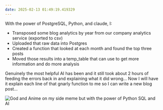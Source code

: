 ```yaml
---
date: 2025-02-13 01:49:19.419329
---
```


With the power of PostgreSQL, Python, and claude, I:

- Transposed some blog analytics by year from our company analytics service (exported to csv)
- Uploaded that raw data into Postgres
- Created a function that looked at each month and found the top three posts
- Moved those results into a temp_table that can use to get more information and do more analysis

Genuinely the most helpful AI has been and it still took about 2 hours of feeding the errors back in and explaining what it did wrong... Now I will have it explain each line of that gnarly function to me so I can write a new blog post...

![God and Anime on my side meme but with the power of Python SQL and AI](https://jmblogstorrage.blob.core.windows.net/media/media/power-of-python-sql-ai.jpg)
